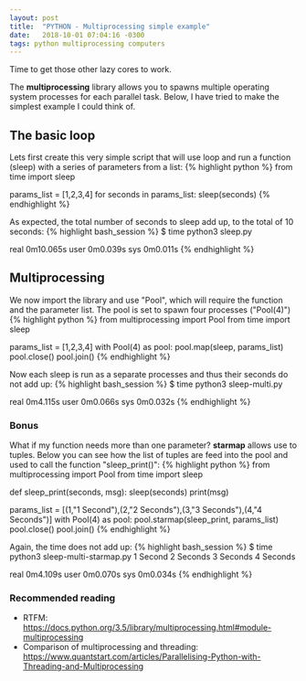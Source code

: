 ```yaml
---
layout: post
title:  "PYTHON - Multiprocessing simple example"
date:   2018-10-01 07:04:16 -0300
tags: python multiprocessing computers
---
```

Time to get those other lazy cores to work.

The **multiprocessing** library allows you to spawns multiple operating system processes for each parallel task. Below, I have tried to make the simplest example I could think of.

## The basic loop
Lets first create this very simple script that will use loop and run a function (sleep) with a series of parameters from a list:
{% highlight python %}
from time import sleep

params_list = [1,2,3,4]
for seconds in params_list:
    sleep(seconds)
{% endhighlight %}

As expected, the total number of seconds to sleep add up, to the total of 10 seconds:
{% highlight bash_session %}
$ time python3 sleep.py

real    0m10.065s
user    0m0.039s
sys    0m0.011s
{% endhighlight %}

## Multiprocessing
We now import the library and use "Pool", which will require the function and the parameter list. The pool is set to spawn four processes ("Pool(4)")
{% highlight python %}
from multiprocessing import Pool
from time import sleep

params_list = [1,2,3,4]
with Pool(4) as pool:
    pool.map(sleep, params_list)
    pool.close()
    pool.join()
{% endhighlight %}

Now each sleep is run as a separate processes and thus their seconds do not add up:
{% highlight bash_session %}
$ time python3 sleep-multi.py

real    0m4.115s
user    0m0.066s
sys    0m0.032s
{% endhighlight %}

### Bonus 
What if my function needs more than one parameter? **starmap** allows use to tuples. Below you can see how the list of tuples are feed into the pool and used to call the function "sleep_print()":
{% highlight python %}
from multiprocessing import Pool
from time import sleep

def sleep_print(seconds, msg):
    sleep(seconds)
    print(msg)

params_list = [(1,"1 Second"),(2,"2 Seconds"),(3,"3 Seconds"),(4,"4 Seconds")]
with Pool(4) as pool:
    pool.starmap(sleep_print, params_list)
    pool.close()
    pool.join()
{% endhighlight %}

Again, the time does not add up:
{% highlight bash_session %}
$ time python3 sleep-multi-starmap.py
1 Second
2 Seconds
3 Seconds
4 Seconds

real    0m4.109s
user    0m0.070s
sys    0m0.034s
{% endhighlight %}

### Recommended reading
* RTFM: <https://docs.python.org/3.5/library/multiprocessing.html#module-multiprocessing>
* Comparison of multiprocessing and threading: <https://www.quantstart.com/articles/Parallelising-Python-with-Threading-and-Multiprocessing>
